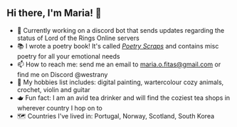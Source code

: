 ## Hi there, I'm Maria! 👋

- 🔭 Currently working on a discord bot that sends updates regarding the status of Lord of the Rings Online servers
- 📚 I wrote a poetry book! It's called [_Poetry Scraps_](https://www.goodreads.com/book/show/200752927-poetry-scraps?ac=1&from_search=true&qid=kz4Yo7jWTl&rank=1) and contains misc poetry for all your emotional needs
- 📫 How to reach me: send me an email to maria.o.fitas@gmail.com or find me on Discord @westrany
- 🎨 My hobbies list includes: digital painting, wartercolour cozy animals, crochet, violin and guitar
- 🫖 Fun fact: I am an avid tea drinker and will find the coziest tea shops in wherever country I hop on to
- 🗺️ Countries I've lived in: Portugal, Norway, Scotland, South Korea

<!-- 
- 🌱 I’m currently learning ...
- 👯 I’m looking to collaborate on ...
- 🤔 I’m looking for help with ...
- 💬 Ask me about ...
- 📫 How to reach me: ...
- 😄 Pronouns: ...
-->

